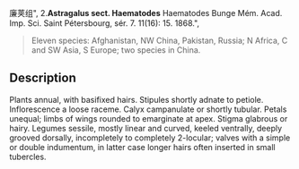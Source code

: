 廉荚组",
2.**Astragalus sect. Haematodes** Haematodes Bunge Mém. Acad. Imp. Sci. Saint Pétersbourg, sér. 7. 11(16): 15. 1868.",

> Eleven species: Afghanistan, NW China, Pakistan, Russia; N Africa, C and SW Asia, S Europe; two species in China.

## Description
Plants annual, with basifixed hairs. Stipules shortly adnate to petiole. Inflorescence a loose raceme. Calyx campanulate or shortly tubular. Petals unequal; limbs of wings rounded to emarginate at apex. Stigma glabrous or hairy. Legumes sessile, mostly linear and curved, keeled ventrally, deeply grooved dorsally, incompletely to completely 2-locular; valves with a simple or double indumentum, in latter case longer hairs often inserted in small tubercles.
